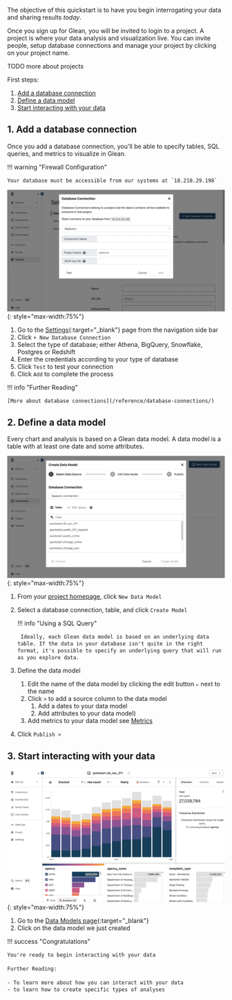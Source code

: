The objective of this quickstart is to have you begin interrogating your data and sharing results *today*.

Once you sign up for Glean, you will be invited to login to a project. A project is where your data analysis and visualization live. You can invite people, setup database connections and manage your project by clicking on your project name.

TODO more about projects

First steps:

1. [Add a database connection](#1-add-a-database-connection) 
2. [Define a data model](#2-data-model) 
3. [Start interacting with your data](#3-start-interacting-with-your-data)

## 1. Add a database connection

Once you add a database connection, you'll be able to specify tables, SQL queries, and metrics to visualize in Glean.

!!! warning "Firewall Configuration"

    Your database must be accessible from our systems at `18.210.29.198`

![modal to add database connection](../quickstart/db-conn-modal.png){: style="max-width:75%"}

1. Go to the [Settings](https://glean.io/app/p/settings){:target="_blank"} page from the navigation side bar
2. Click `+ New Database Connection`
3. Select the type of database; either Athena, BigQuery, Snowflake, Postgres or Redshift
4. Enter the credentials according to your type of database
5. Click `Test` to test your connection
6. Click `Add` to complete the process

!!! info "Further Reading"

    [More about database connections](/reference/database-connections/)

## 2. Define a data model

Every chart and analysis is based on a Glean data model. A data model is a table with at least one date and some attributes.

![modal to add data model](../quickstart/create-data-model.png){: style="max-width:75%"}

1. From your [project homepage](https://glean.io/app/), click `New Data Model`
2. Select a database connection, table, and click `Create Model`

    !!! info "Using a SQL Query"

        Ideally, each Glean data model is based on an underlying data table. If the data in your database isn't quite in the right format, it's possible to specify an underlying query that will run as you explore data.
        
3. Define the data model
    1. Edit the name of the data model by clicking the edit button `✏️` next to the name
    2. Click `>` to add a source column to the data model
       1. Add a dates to your data model
       2. Add attributes to your data model) 
    3. Add metrics to your data model see [Metrics](/reference/data-modeling/Metrics)
4. Click `Publish >`


## 3. Start interacting with your data

![data explorer view](../quickstart/explore.png){: style="max-width:75%"}

1. Go to the [Data Models page](https://stage.glean.io/app/p/data-models){:target="_blank"}
1. Click on the data model we just created

!!! success "Congratulations"

    You're ready to begin interacting with your data

    Further Reading:

    - To learn more about how you can interact with your data
    - to learn how to create specific types of analyses